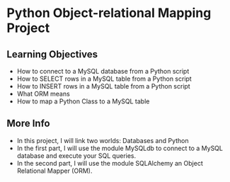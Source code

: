 # Python Object-relational Mapping Project
## Learning Objectives
* How to connect to a MySQL database from a Python script
* How to SELECT rows in a MySQL table from a Python script
* How to INSERT rows in a MySQL table from a Python script
* What ORM means
* How to map a Python Class to a MySQL table
## More Info
* In this project, I will link two worlds: Databases and Python
* In the first part, I will use the module MySQLdb to connect to a MySQL database and execute your SQL queries.
* In the second part, I will use the module SQLAlchemy an Object Relational Mapper (ORM).
